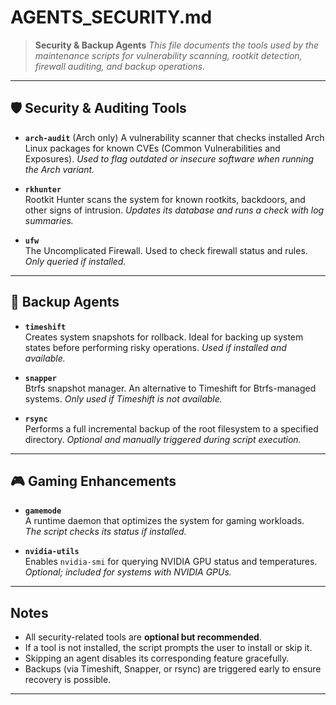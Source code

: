 # AGENTS_SECURITY.md

> **Security & Backup Agents**
> *This file documents the tools used by the maintenance scripts for
vulnerability scanning, rootkit detection, firewall auditing, and backup
operations.*

---

## 🛡️ Security & Auditing Tools

- **`arch-audit`** (Arch only)
  A vulnerability scanner that checks installed Arch Linux packages for known
  CVEs (Common Vulnerabilities and Exposures).
  *Used to flag outdated or insecure software when running the Arch variant.*

- **`rkhunter`**  
  Rootkit Hunter scans the system for known rootkits, backdoors, and other
  signs of intrusion.
  *Updates its database and runs a check with log summaries.*

- **`ufw`**  
  The Uncomplicated Firewall. Used to check firewall status and rules.  
  *Only queried if installed.*

---

## 💾 Backup Agents

- **`timeshift`**  
  Creates system snapshots for rollback. Ideal for backing up system states
  before performing risky operations.
  *Used if installed and available.*

- **`snapper`**  
  Btrfs snapshot manager. An alternative to Timeshift for Btrfs-managed
  systems.
  *Only used if Timeshift is not available.*

- **`rsync`**  
  Performs a full incremental backup of the root filesystem to a specified
  directory.
  *Optional and manually triggered during script execution.*

---

## 🎮 Gaming Enhancements

- **`gamemode`**  
  A runtime daemon that optimizes the system for gaming workloads.  
  *The script checks its status if installed.*

- **`nvidia-utils`**  
  Enables `nvidia-smi` for querying NVIDIA GPU status and temperatures.  
  *Optional; included for systems with NVIDIA GPUs.*

---

## Notes

- All security-related tools are **optional but recommended**.
- If a tool is not installed, the script prompts the user to install or skip it.
- Skipping an agent disables its corresponding feature gracefully.
- Backups (via Timeshift, Snapper, or rsync) are triggered early to ensure
  recovery is possible.

---
